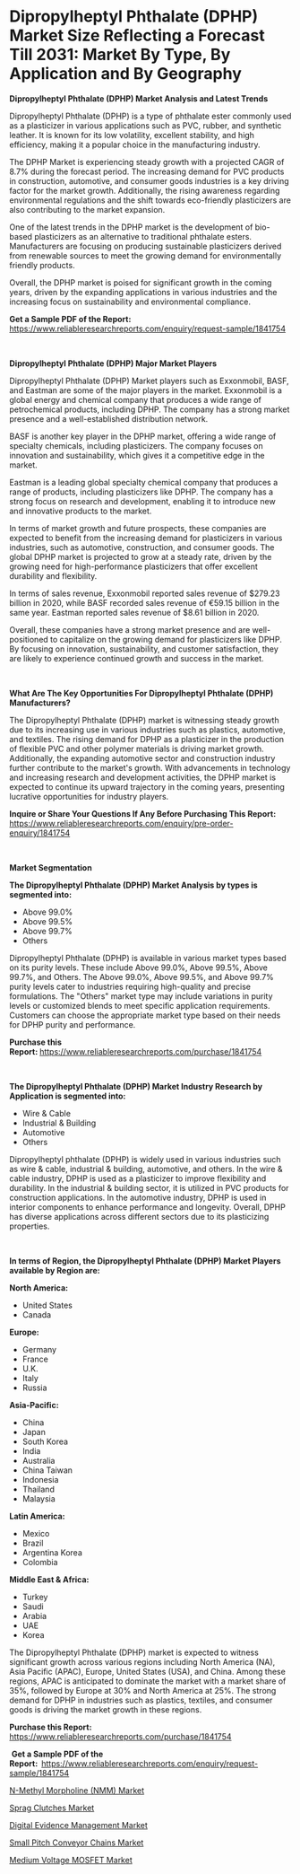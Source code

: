 <p><h1>Dipropylheptyl Phthalate (DPHP) Market Size Reflecting a Forecast Till 2031: Market By Type, By Application and By Geography</h1></p><p><strong>Dipropylheptyl Phthalate (DPHP) Market Analysis and Latest Trends</strong></p>
<p><p>Dipropylheptyl Phthalate (DPHP) is a type of phthalate ester commonly used as a plasticizer in various applications such as PVC, rubber, and synthetic leather. It is known for its low volatility, excellent stability, and high efficiency, making it a popular choice in the manufacturing industry.</p><p>The DPHP Market is experiencing steady growth with a projected CAGR of 8.7% during the forecast period. The increasing demand for PVC products in construction, automotive, and consumer goods industries is a key driving factor for the market growth. Additionally, the rising awareness regarding environmental regulations and the shift towards eco-friendly plasticizers are also contributing to the market expansion.</p><p>One of the latest trends in the DPHP market is the development of bio-based plasticizers as an alternative to traditional phthalate esters. Manufacturers are focusing on producing sustainable plasticizers derived from renewable sources to meet the growing demand for environmentally friendly products.</p><p>Overall, the DPHP market is poised for significant growth in the coming years, driven by the expanding applications in various industries and the increasing focus on sustainability and environmental compliance.</p></p>
<p><strong>Get a Sample PDF of the Report:&nbsp;</strong> <a href="https://www.reliableresearchreports.com/enquiry/request-sample/1841754">https://www.reliableresearchreports.com/enquiry/request-sample/1841754</a></p>
<p>&nbsp;</p>
<p><strong>Dipropylheptyl Phthalate (DPHP) Major Market Players</strong></p>
<p><p>Dipropylheptyl Phthalate (DPHP) Market players such as Exxonmobil, BASF, and Eastman are some of the major players in the market. Exxonmobil is a global energy and chemical company that produces a wide range of petrochemical products, including DPHP. The company has a strong market presence and a well-established distribution network.</p><p>BASF is another key player in the DPHP market, offering a wide range of specialty chemicals, including plasticizers. The company focuses on innovation and sustainability, which gives it a competitive edge in the market.</p><p>Eastman is a leading global specialty chemical company that produces a range of products, including plasticizers like DPHP. The company has a strong focus on research and development, enabling it to introduce new and innovative products to the market.</p><p>In terms of market growth and future prospects, these companies are expected to benefit from the increasing demand for plasticizers in various industries, such as automotive, construction, and consumer goods. The global DPHP market is projected to grow at a steady rate, driven by the growing need for high-performance plasticizers that offer excellent durability and flexibility.</p><p>In terms of sales revenue, Exxonmobil reported sales revenue of $279.23 billion in 2020, while BASF recorded sales revenue of €59.15 billion in the same year. Eastman reported sales revenue of $8.61 billion in 2020.</p><p>Overall, these companies have a strong market presence and are well-positioned to capitalize on the growing demand for plasticizers like DPHP. By focusing on innovation, sustainability, and customer satisfaction, they are likely to experience continued growth and success in the market.</p></p>
<p>&nbsp;</p>
<p><strong>What Are The Key Opportunities For Dipropylheptyl Phthalate (DPHP) Manufacturers?</strong></p>
<p><p>The Dipropylheptyl Phthalate (DPHP) market is witnessing steady growth due to its increasing use in various industries such as plastics, automotive, and textiles. The rising demand for DPHP as a plasticizer in the production of flexible PVC and other polymer materials is driving market growth. Additionally, the expanding automotive sector and construction industry further contribute to the market's growth. With advancements in technology and increasing research and development activities, the DPHP market is expected to continue its upward trajectory in the coming years, presenting lucrative opportunities for industry players.</p></p>
<p><strong>Inquire or Share Your Questions If Any Before Purchasing This Report:</strong> <a href="https://www.reliableresearchreports.com/enquiry/pre-order-enquiry/1841754">https://www.reliableresearchreports.com/enquiry/pre-order-enquiry/1841754</a></p>
<p>&nbsp;</p>
<p><strong>Market Segmentation</strong></p>
<p><strong>The Dipropylheptyl Phthalate (DPHP) Market Analysis by types is segmented into:</strong></p>
<p><ul><li>Above 99.0%</li><li>Above 99.5%</li><li>Above 99.7%</li><li>Others</li></ul></p>
<p><p>Dipropylheptyl Phthalate (DPHP) is available in various market types based on its purity levels. These include Above 99.0%, Above 99.5%, Above 99.7%, and Others. The Above 99.0%, Above 99.5%, and Above 99.7% purity levels cater to industries requiring high-quality and precise formulations. The "Others" market type may include variations in purity levels or customized blends to meet specific application requirements. Customers can choose the appropriate market type based on their needs for DPHP purity and performance.</p></p>
<p><strong>Purchase this Report:&nbsp;</strong><a href="https://www.reliableresearchreports.com/purchase/1841754">https://www.reliableresearchreports.com/purchase/1841754</a></p>
<p>&nbsp;</p>
<p><strong>The Dipropylheptyl Phthalate (DPHP) Market Industry Research by Application is segmented into:</strong></p>
<p><ul><li>Wire & Cable</li><li>Industrial & Building</li><li>Automotive</li><li>Others</li></ul></p>
<p><p>Dipropylheptyl phthalate (DPHP) is widely used in various industries such as wire & cable, industrial & building, automotive, and others. In the wire & cable industry, DPHP is used as a plasticizer to improve flexibility and durability. In the industrial & building sector, it is utilized in PVC products for construction applications. In the automotive industry, DPHP is used in interior components to enhance performance and longevity. Overall, DPHP has diverse applications across different sectors due to its plasticizing properties.</p></p>
<p>&nbsp;</p>
<p><strong>In terms of Region, the Dipropylheptyl Phthalate (DPHP) Market Players available by Region are:</strong></p>
<p>
    <p> <strong> North America: </strong>
        <ul>
            <li>United States</li>
            <li>Canada</li>
        </ul>
        </p> 
    <p> <strong> Europe: </strong>
        <ul>
            <li>Germany</li>
            <li>France</li>
            <li>U.K.</li>
            <li>Italy</li>
            <li>Russia</li>
        </ul>
        </p> 
    <p> <strong> Asia-Pacific: </strong>
        <ul>
            <li>China</li>
            <li>Japan</li>
            <li>South Korea</li>
            <li>India</li>
            <li>Australia</li>
            <li>China Taiwan</li>
            <li>Indonesia</li>
            <li>Thailand</li>
            <li>Malaysia</li>
        </ul>
        </p> 
    <p> <strong> Latin America: </strong>
        <ul>
            <li>Mexico</li>
            <li>Brazil</li>
            <li>Argentina Korea</li>
            <li>Colombia</li>
        </ul>
        </p> 
    <p> <strong> Middle East & Africa: </strong>
        <ul>
            <li>Turkey</li>
            <li>Saudi</li>
            <li>Arabia</li>
            <li>UAE</li>
            <li>Korea</li>
        </ul>
    </p>
    </p>
<p><p>The Dipropylheptyl Phthalate (DPHP) market is expected to witness significant growth across various regions including North America (NA), Asia Pacific (APAC), Europe, United States (USA), and China. Among these regions, APAC is anticipated to dominate the market with a market share of 35%, followed by Europe at 30% and North America at 25%. The strong demand for DPHP in industries such as plastics, textiles, and consumer goods is driving the market growth in these regions.</p></p>
<p><strong>Purchase this Report: </strong><a href="https://www.reliableresearchreports.com/purchase/1841754">https://www.reliableresearchreports.com/purchase/1841754</a></p>
<p>&nbsp;<strong>Get a Sample PDF of the Report:&nbsp;&nbsp;</strong><a href="https://www.reliableresearchreports.com/enquiry/request-sample/1841754">https://www.reliableresearchreports.com/enquiry/request-sample/1841754</a></p>
<p><strong></strong></p>
<p><p><a href="https://github.com/pizolina/Market-Research-Report-List-3/blob/main/n-methyl-morpholine-nmm-market.md">N-Methyl Morpholine (NMM) Market</a></p><p><a href="https://issuu.com/reportprime-2/docs/sprag-clutches-market-size-2030.pptx">Sprag Clutches Market</a></p><p><a href="https://medium.com/@norvalolson/digital-evidence-management-market-analysis-its-cagr-market-segmentation-and-global-industry-47a03e696a9b">Digital Evidence Management Market</a></p><p><a href="https://issuu.com/reportprime-2/docs/small-pitch-conveyor-chains-market-size-2030.pptx">Small Pitch Conveyor Chains Market</a></p><p><a href="https://github.com/tamvrosiya/Market-Research-Report-List-3/blob/main/medium-voltage-mosfet-market.md">Medium Voltage MOSFET Market</a></p></p>